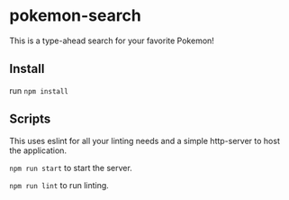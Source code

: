 # pokemon-search

This is a type-ahead search for your favorite Pokemon!

## Install

run `npm install`

## Scripts

This uses eslint for all your linting needs and a simple http-server to host the application.

`npm run start` to start the server.

`npm run lint` to run linting.
